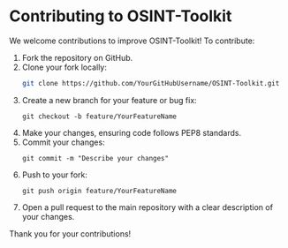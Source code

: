 # Contributing to OSINT-Toolkit

We welcome contributions to improve OSINT-Toolkit! To contribute:

1. Fork the repository on GitHub.
2. Clone your fork locally:
   ```bash
   git clone https://github.com/YourGitHubUsername/OSINT-Toolkit.git
   ```
3. Create a new branch for your feature or bug fix:
   ```
   git checkout -b feature/YourFeatureName
   ```
4. Make your changes, ensuring code follows PEP8 standards.
5. Commit your changes:
   ```
   git commit -m "Describe your changes"
   ```
6. Push to your fork:
   ```
   git push origin feature/YourFeatureName
   ```
7. Open a pull request to the main repository with a clear description of your changes.

Thank you for your contributions!
